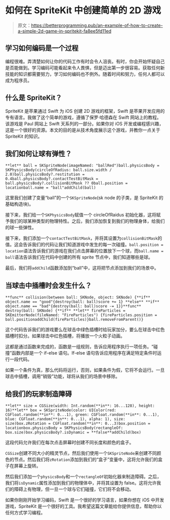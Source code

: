 # 如何在 SpriteKit 中创建简单的 2D 游戏

> 原文：<https://betterprogramming.pub/an-example-of-how-to-create-a-simple-2d-game-in-spritekit-fa8ee5fd11ed>

## 学习如何编码是一个过程

编程很难。弄清楚如何让你的代码工作有时会令人沮丧。有时，你会开始怀疑自己是否能做到。学习编码可能看起来令人畏惧，但是迈出第一步很容易。获取任何新技能的知识都需要努力，学习如何编码也不例外。随着时间和努力，任何人都可以成为程序员。

## 什么是 SpriteKit？

SpriteKit 是苹果通过 Swift 为 iOS 创建 2D 游戏的框架，Swift 是苹果开发应用的专有语言。我做了这个简单的游戏，遵循了保罗·哈德森在 Swift 网站上的教程。该游戏是 Paul 网站上 Swift 天系列的一部分。如果你对 iOS 开发或编程感兴趣，这是一个很好的资源。本文的目的是从技术角度展示这个游戏，并教你一点关于 SpriteKit 的知识。

## 我们如何让球有弹性？

```
**let** ball = SKSpriteNode(imageNamed: "ballRed")ball.physicsBody = SKPhysicsBody(circleOfRadius: ball.size.width / 2.0)ball.physicsBody?.restitution = 0.4ball.physicsBody?.contactTestBitMask = ball.physicsBody?.collisionBitMask ?? 0ball.position = locationball.name = "ball"addChild(ball)
```

这里我们创建了变量“ball”的一个`SKSpriteNode`(sk node 的子类，是 SpriteKit 的基础构造块)。

接下来，我们给一个`SKPhysicsBody`赋值一个 circleOfRaidus 初始化器，这将赋予我们的球某种类型的物理特性。之后，我们添加恢复到我们的物理身体，给我们的球一些弹性。

接下来，我们添加一个`contactTestBitMask`，并将其设置为`collisionBitMask`的值。这会告诉我们的代码让我们知道游戏中发生的每一次碰撞。`ball.position = location`语法告诉我们的游戏在我们点击屏幕的位置放下一个球，而`ball.name = ball`语法告诉我们在代码中创建的所有 sprite 节点中，我们知道哪些是球。

最后，我们将`addChild`函数添加到“ball”中，这将把节点添加到我们的场景中。

## 当球击中插槽时会发生什么？

```
**func** collision(between ball: SKNode, object: SKNode) {**if** object.name == "good"{destroy(ball: ball)score += 1} **else** **if** object.name == "bad"{destroy(ball: ball)score -= 1}}**func** destroy(ball: SKNode) {**if** **let** fireParticles = SKEmitterNode(fileNamed: "FireParticles") {fireParticles.position = ball.positionaddChild(fireParticles)}ball.removeFromParent()}
```

这个代码告诉我们的游戏要么在球击中绿色插槽时给玩家加分，要么在球击中红色插槽时扣分。如果球击中红色插槽，将播放一个火粒子动画。

这都是通过函数来完成的，函数是一组规则，告诉应用程序执行一项任务。“碰撞”函数内部是一个 if-else 语句。If-else 语句告诉应用程序在满足特定条件时运行一段代码。

如果一个条件为真，那么代码将运行，否则，如果条件为假，它将不会运行。一旦球击中插槽，调用“销毁”功能，球将从我们的场景中移除。

## 给我们的玩家制造障碍

```
**let** size = CGSize(width: Int.random(**in**: 16...128), height: 16)**let** box = SKSpriteNode(color: UIColor(red: CGFloat.random(**in**: 0...1), green: CGFloat.random(**in**: 0...1), blue: CGFloat.random(**in**: 0...1), alpha: 1), size: size)box.zRotation = CGFloat.random(**in**: 0...3)box.position = locationbox.physicsBody = SKPhysicsBody(rectangleOf: box.size)box.physicsBody?.isDynamic = **false**addChild(box)
```

这段代码允许我们在每次点击屏幕时创建不同长度和颜色的盒子。

`CGSize`创建不同大小的精灵节点，然后我们使用一个`SKSpriteNode`来创建不同颜色的节点。然后我们将`zRotation`添加到我们的“盒子”变量中，这将允许我们的盒子在屏幕上旋转。

然后我们添加一个`physicsBody`和一个`rectangleOf`初始化器来制造障碍。之后，我们将`isDynamic`属性添加到我们的物理体中，并将其设置为 false。这将允许我们的障碍上有物理，但一旦一个球与它们碰撞，它们将不会移动。

如果你刚刚开始学习编码，Swift 是一个很好的学习语言，如果你想在 iOS 中开发游戏，SpriteKit 是一个很好的工具。我希望这篇文章能给你提供信息，帮助你以任何方式学习编程。